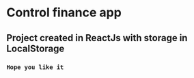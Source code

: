 # Control finance app

## Project created in ReactJs with storage in LocalStorage



### `Hope you like it`


